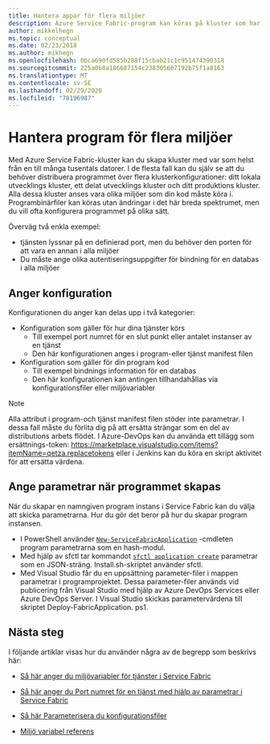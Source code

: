 ```yaml
---
title: Hantera appar för flera miljöer
description: Azure Service Fabric-program kan köras på kluster som har ett storleks intervall från en dator till tusentals datorer. I vissa fall vill du konfigurera ditt program på olika sätt för de varierande miljöerna. Den här artikeln beskriver hur du definierar olika program parametrar per miljö.
author: mikkelhegn
ms.topic: conceptual
ms.date: 02/23/2018
ms.author: mikhegn
ms.openlocfilehash: 0bca690fd585b288f15cbab21c1c951474390318
ms.sourcegitcommit: 225a0b8a186687154c238305607192b75f1a8163
ms.translationtype: MT
ms.contentlocale: sv-SE
ms.lasthandoff: 02/29/2020
ms.locfileid: "78196987"
---
```

# <a name="manage-applications-for-multiple-environments"></a>Hantera program för flera miljöer

Med Azure Service Fabric-kluster kan du skapa kluster med var som helst från en till många tusentals datorer. I de flesta fall kan du själv se att du behöver distribuera programmet över flera klusterkonfigurationer: ditt lokala utvecklings kluster, ett delat utvecklings kluster och ditt produktions kluster. Alla dessa kluster anses vara olika miljöer som din kod måste köra i. Programbinärfiler kan köras utan ändringar i det här breda spektrumet, men du vill ofta konfigurera programmet på olika sätt.

Överväg två enkla exempel:
  - tjänsten lyssnar på en definierad port, men du behöver den porten för att vara en annan i alla miljöer
  - Du måste ange olika autentiseringsuppgifter för bindning för en databas i alla miljöer

## <a name="specifying-configuration"></a>Anger konfiguration

Konfigurationen du anger kan delas upp i två kategorier:

- Konfiguration som gäller för hur dina tjänster körs
  - Till exempel port numret för en slut punkt eller antalet instanser av en tjänst
  - Den här konfigurationen anges i program-eller tjänst manifest filen
- Konfiguration som gäller för din program kod
  - Till exempel bindnings information för en databas
  - Den här konfigurationen kan antingen tillhandahållas via konfigurationsfiler eller miljövariabler

> [!NOTE]
> Alla attribut i program-och tjänst manifest filen stöder inte parametrar.
> I dessa fall måste du förlita dig på att ersätta strängar som en del av distributions arbets flödet. I Azure-DevOps kan du använda ett tillägg som ersättnings-token: https://marketplace.visualstudio.com/items?itemName=qetza.replacetokens eller i Jenkins kan du köra en skript aktivitet för att ersätta värdena.
>

## <a name="specifying-parameters-during-application-creation"></a>Ange parametrar när programmet skapas

När du skapar en namngiven program instans i Service Fabric kan du välja att skicka parametrarna. Hur du gör det beror på hur du skapar program instansen.

  - I PowerShell använder [`New-ServiceFabricApplication`](https://docs.microsoft.com/powershell/module/servicefabric/new-servicefabricapplication?view=azureservicefabricps) -cmdleten program parametrarna som en hash-modul.
  - Med hjälp av sfctl tar kommandot [`sfctl application create`](https://docs.microsoft.com/azure/service-fabric/service-fabric-sfctl-application#sfctl-application-create) parametrar som en JSON-sträng. Install.sh-skriptet använder sfctl.
  - Med Visual Studio får du en uppsättning parameter-filer i mappen parametrar i programprojektet. Dessa parameter-filer används vid publicering från Visual Studio med hjälp av Azure DevOps Services eller Azure DevOps Server. I Visual Studio skickas parametervärdena till skriptet Deploy-FabricApplication. ps1.

## <a name="next-steps"></a>Nästa steg
I följande artiklar visas hur du använder några av de begrepp som beskrivs här:

- [Så här anger du miljövariabler för tjänster i Service Fabric](service-fabric-how-to-specify-environment-variables.md)
- [Så här anger du Port numret för en tjänst med hjälp av parametrar i Service Fabric](service-fabric-how-to-specify-port-number-using-parameters.md)
- [Så här Parameterisera du konfigurationsfiler](service-fabric-how-to-parameterize-configuration-files.md)

- [Miljö variabel referens](service-fabric-environment-variables-reference.md)

